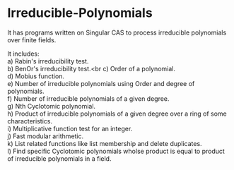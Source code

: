 # Irreducible-Polynomials
It has programs written on Singular CAS to process irreducible polynomials over finite fields.

It includes:<br>
a) Rabin's irreducibility test.<br>
b) BenOr's irreducibility test.<br
c) Order of a polynomial. <br>
d) Mobius function. <br>
e) Number of irreducible polynomials using Order and degree of polynomials. <br>
f) Number of irreducible polynomials of a given degree. <br>
g) Nth Cyclotomic polynomial. <br>
h) Product of irreducible polynomials of a given degree over a ring of some characteristics. <br>
i) Multiplicative function test for an integer. <br>
j) Fast modular arithmetic. <br>
k) List related functions like list membership and delete duplicates.<br>
l) Find specific Cyclotomic polynomials wholse product is equal to product of irreducible polynomials in a field.

